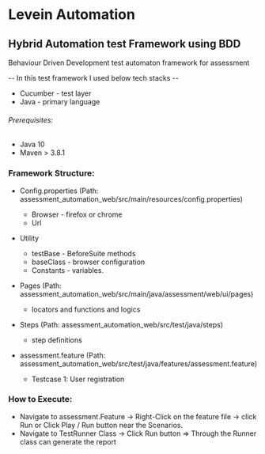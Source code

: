 # Levein Automation

##  Hybrid Automation test Framework using BDD

Behaviour Driven Development test automaton framework for assessment

-- In this test framework I used below tech stacks --
* Cucumber - test layer
* Java - primary language

###### Prerequisites:
* Java 10
* Maven > 3.8.1


### Framework Structure:
* Config.properties (Path: assessment_automation_web/src/main/resources/config.properties)
    * Browser - firefox or chrome
    * Url

* Utility
    * testBase  - BeforeSuite methods
    * baseClass - browser configuration
    * Constants - variables.

* Pages (Path: assessment_automation_web/src/main/java/assessment/web/ui/pages)
  * locators and functions and logics

* Steps (Path: assessment_automation_web/src/test/java/steps)
  * step definitions 

* assessment.feature (Path: assessment_automation_web/src/test/java/features/assessment.feature)
  * Testcase 1: User registration 
  
### How to Execute:
* Navigate to assessment.Feature -> Right-Click on the feature file -> click Run or Click Play / Run button near the Scenarios.
* Navigate to TestRunner Class -> Click Run button => Through the Runner class can generate the report